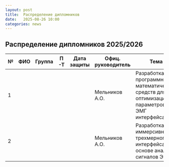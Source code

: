 ```yaml
---
layout: post
title:  Распределение дипломников
date:   2025-08-26 10:00
categories: news
---
```

## Распределение дипломников 2025/2026

| №    | ФИО                                   | Группа        | П-Т    |Дата защиты| Офиц. руководитель        | Тема                                                                                       | Характеристика предм. обл. |
| -----| ------------------------------------- | ------------- | ------ | --------- | ------------------------- | -------------------------------------------------------------------------------------------|---|
| 1    |                                       |               |        |           | Мельников А.О.            | Разработка программно-математических средств для оптимизации параметров ЭМГ интерфейса.    |   |
| 2    |                                       |               |        |           | Мельников А.О.            | Разработка иммерсивного трехмерного интерфейса на основе анализа сигналов ЭМГ.             |https://threejs.org/ либо аналог, демо |


